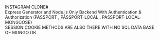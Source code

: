 INSTAGRAM CLONE#
<br>
Express Generator and Node.js Only Backend With Authentication & Authorization (PASSPORT , PASSPORT-LOCAL , PASSPORT-LOCAL-MONGOOSE)
<br>
SESSION COOKIE METHODS ARE ALSO THERE WITH NO SQL DATA BASE OF MONGO DB
